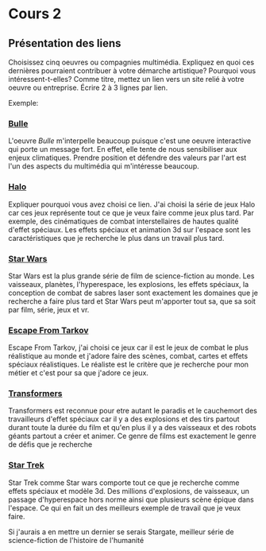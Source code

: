 # Cours 2
## Présentation des liens
Choisissez cinq oeuvres ou compagnies multimédia. Expliquez en quoi ces dernières pourraient contribuer à votre démarche artistique? Pourquoi vous intéressent-t-elles? Comme titre, mettez un lien vers un site relié à votre oeuvre ou entreprise. Écrire 2 à 3 lignes par lien.

Exemple: 
### [Bulle](https://www.onf.ca/interactif/bulle/) 
L'oeuvre *Bulle* m'interpelle beaucoup puisque c'est une oeuvre interactive qui porte un message fort. En effet, elle tente de nous sensibiliser aux enjeux climatiques. Prendre position et défendre des valeurs par l'art est l'un des aspects du multimédia qui m'intéresse beaucoup. 

### [Halo](https://www.youtube.com/watch?v=WiwZY9B6EjM) 
Expliquer pourquoi vous avez choisi ce lien. 
J'ai choisi la série de jeux Halo car ces jeux représente tout ce que je veux faire comme jeux plus tard. Par exemple, des cinématiques de combat interstellaires de hautes qualité d'effet spéciaux. Les effets spéciaux et animation 3d sur l'espace sont les caractéristiques que je recherche le plus dans un travail plus tard.
### [Star Wars](https://www.youtube.com/watch?v=whM796-9yH0) 
Star Wars est la plus grande série de film de science-fiction au monde. Les vaisseaux, planètes, l'hyperespace, les explosions, les effets spéciaux, la conception de combat de sabres laser sont exactement les domaines que je recherche a faire plus tard et Star Wars peut m'apporter tout sa, que sa soit par film, série, jeux et vr.

### [Escape From Tarkov](https://www.youtube.com/watch?v=8R5t3a2jT4A)
Escape From Tarkov, j'ai choisi ce jeux car il est le jeux de combat le plus réalistique au monde et j'adore faire des scènes, combat, cartes et effets spéciaux réalistiques. Le réaliste est le critère que je recherche pour mon métier et c'est pour sa que j'adore ce jeux.

### [Transformers](https://www.youtube.com/watch?v=KllvvjcRR0A)
Transformers est reconnue pour etre autant le paradis et le cauchemort des travailleurs d'effet spéciaux car il y a des explosions et des tirs partout durant toute la durée du film et qu'en plus il y a des vaisseaux et des robots géants partout a créer et animer. Ce genre de films est exactement le genre de défis que je recherche

### [Star Trek](https://www.youtube.com/watch?v=5PaUTnk9k9Y)
Star Trek comme Star wars comporte tout ce que je recherche comme effets spéciaux et modèle 3d. Des millions d'explosions, de vaisseaux, un passage d'hyperespace hors norme ainsi que plusieurs scène épique dans l'espace. Ce qui en fait un des meilleurs exemple de travail que je veux faire.

Si j'aurais a en mettre un dernier se serais Stargate, meilleur série de science-fiction de l'histoire de l'humanité
